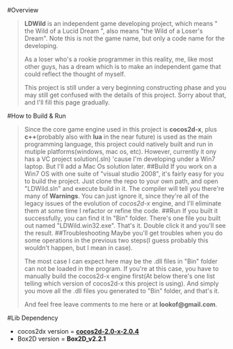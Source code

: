 #Overview
>__LDWild__ is an independent game developing project, which means " the Wild of a Lucid Dream ", also means "the Wild of a Loser's Dream". Note this is not the game name, but only a code name for the developing. 
>
>As a loser who's a rookie programmer in this reality, me, like most other guys, has a dream which is to make an independent game that could reflect the thought of myself.
>
>This project is still under a very beginning constructing phase and you may still get confused with the details of this project. Sorry about that, and I'll fill this page gradually.

#How to Build & Run
>Since the core game engine used in this project is __cocos2d-x__, plus __c++__(probably also with __lua__ in the near future) is used as the main programming language, this project could natively built and run in mutiple platforms(windows, mac os, etc). However, currently it ony has a VC project solution(.sln) 'cause I'm developing under a Win7 laptop. But I'll add a Mac Os solution later.
##Build
>If you work on a Win7 OS with one suite of "visual studio 2008", it's fairly easy for you to build the project. Just clone the repo to your own path, and open "LDWild.sln" and execute build in it. The compiler will tell you there're many of __Warnings__. You can just ignore it, since they're all of the legacy issues of the evolution of _cocos2d-x_ engine,  and I'll eliminate them at some time I refactor or refine the code. 
##Run
>If you built it successfully, you can find it In "Bin" folder. There's one file you built out named "LDWild.win32.exe". That's it. Double click it and you'll see the result.
##Troubleshooting
>Maybe you'll get troubles when you do some operations in the previous two steps(I guess probably this wouldn't happen, but I mean in case).
>
>The most case I can expect here may be the .dll files in "Bin" folder can not be loaded in the program. If you're at this case, you have to manually build the cocos2d-x engine first(At below there's one list telling which version of cocos2d-x this project is using). And simply you move all the .dll files you generated to "Bin" folder, and that's it.
>
>And feel free leave comments to me here or at __lookof@gmail.com__.

#Lib Dependency

* cocos2dx version = **[cocos2d-2.0-x-2.0.4](http://cocos2d-x.googlecode.com/files/cocos2d-2.0-x-2.0.4.zip)**
* Box2D version = **Box2D_v2.2.1** 
